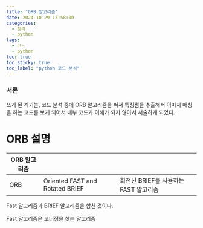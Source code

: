```yaml
---
title: "ORB 알고리즘"
date: 2024-10-29 13:58:00
categories:
  - 정리
  - python
tags:
  - 코드
  - python
toc: true
toc_sticky: true
toc_label: "python 코드 분석"
---
```


### 서론

쓰게 된 계기는, 코드 분석 중에 ORB 알고리즘을 써서 특징점을 추출해서 이미지 매칭을 하는 코드를 보게 되어서 내부 코드가 이해가 되지 않아서 서술하게 되었다. 


# ORB 설명

| ORB 알고리즘 |||
|---|---|---|
|ORB|Oriented FAST and Rotated BRIEF|회전된 BRIEF를 사용하는 FAST 알고리즘|

Fast 알고리즘과 BRIEF 알고리즘을 합친 것이다.

Fast 알고리즘은 코너점을 찾는 알고리즘

